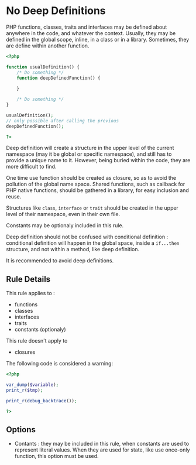<!-- Good Practices -->
# No Deep Definitions

PHP functions, classes, traits and interfaces may be defined about anywhere in the code, and whatever the context. Usually, they may be defined in the global scope, inline, in a class or in a library. Sometimes, they are define within another function. 

```php
<?php

function usualDefinition() {
	/* Do something */
	function deepDefinedFunction() {
		
	}

	/* Do something */
}

usualDefinition();
// only possible after calling the previous
deepDefinedFunction();

?>
```

Deep definition will create a structure in the upper level of the current namespace (may it be global or specific namespace), and still has to provide a unique name to it. However, being buried within the code, they are more difficult to find. 

One time use function should be created as closure, so as to avoid the pollution of the global name space. Shared functions, such as callback for PHP native functions, should be gathered in a library, for easy inclusion and reuse. 

Structures like `class`, `interface` or `trait` should be created in the upper level of their namespace, even in their own file. 

Constants may be optionaly included in this rule. 

Deep definition should not be confused with conditional definition : conditional definition will happen in the global space, inside a `if...then` structure, and not within a method, like deep definition. 

It is recommended to avoid deep definitions.

## Rule Details

This rule applies to : 
* functions
* classes
* interfaces
* traits
* constants (optionaly)

This rule doesn't apply to 
* closures

The following code is considered a warning:

```php
<?php

var_dump($variable);
print_r($tmp);

print_r(debug_backtrace());

?>
```

## Options
* Contants : they may be included in this rule, when constants are used to represent literal values. When they are used for state, like use once-only function, this option must be used.

<!--
## When Not To Use It
Please, always use this

## Further Reading

-->